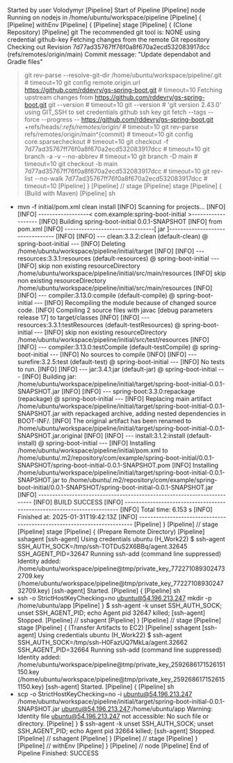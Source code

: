 Started by user Volodymyr
[Pipeline] Start of Pipeline
[Pipeline] node
Running on nodejs in /home/ubuntu/workspace/pipeline
[Pipeline] {
[Pipeline] withEnv
[Pipeline] {
[Pipeline] stage
[Pipeline] { (Clone Repository)
[Pipeline] git
The recommended git tool is: NONE
using credential github-key
Fetching changes from the remote Git repository
Checking out Revision 7d77ad35767ff76f0a8f670a2ecd532083917dcc (refs/remotes/origin/main)
Commit message: "Update dependabot and Gradle files"
> git rev-parse --resolve-git-dir /home/ubuntu/workspace/pipeline/.git # timeout=10
> git config remote.origin.url https://github.com/rddevry/gs-spring-boot.git # timeout=10
Fetching upstream changes from https://github.com/rddevry/gs-spring-boot.git
> git --version # timeout=10
> git --version # 'git version 2.43.0'
using GIT_SSH to set credentials github ssh key
> git fetch --tags --force --progress -- https://github.com/rddevry/gs-spring-boot.git +refs/heads/*:refs/remotes/origin/* # timeout=10
> git rev-parse refs/remotes/origin/main^{commit} # timeout=10
> git config core.sparsecheckout # timeout=10
> git checkout -f 7d77ad35767ff76f0a8f670a2ecd532083917dcc # timeout=10
> git branch -a -v --no-abbrev # timeout=10
> git branch -D main # timeout=10
> git checkout -b main 7d77ad35767ff76f0a8f670a2ecd532083917dcc # timeout=10
> git rev-list --no-walk 7d77ad35767ff76f0a8f670a2ecd532083917dcc # timeout=10
[Pipeline] }
[Pipeline] // stage
[Pipeline] stage
[Pipeline] { (Build with Maven)
[Pipeline] sh
+ mvn -f initial/pom.xml clean install
  [INFO] Scanning for projects...
  [INFO]
  [INFO] ------------------< com.example:spring-boot-initial >-------------------
  [INFO] Building spring-boot-initial 0.0.1-SNAPSHOT
  [INFO]   from pom.xml
  [INFO] --------------------------------[ jar ]---------------------------------
  [INFO]
  [INFO] --- clean:3.3.2:clean (default-clean) @ spring-boot-initial ---
  [INFO] Deleting /home/ubuntu/workspace/pipeline/initial/target
  [INFO]
  [INFO] --- resources:3.3.1:resources (default-resources) @ spring-boot-initial ---
  [INFO] skip non existing resourceDirectory /home/ubuntu/workspace/pipeline/initial/src/main/resources
  [INFO] skip non existing resourceDirectory /home/ubuntu/workspace/pipeline/initial/src/main/resources
  [INFO]
  [INFO] --- compiler:3.13.0:compile (default-compile) @ spring-boot-initial ---
  [INFO] Recompiling the module because of changed source code.
  [INFO] Compiling 2 source files with javac [debug parameters release 17] to target/classes
  [INFO]
  [INFO] --- resources:3.3.1:testResources (default-testResources) @ spring-boot-initial ---
  [INFO] skip non existing resourceDirectory /home/ubuntu/workspace/pipeline/initial/src/test/resources
  [INFO]
  [INFO] --- compiler:3.13.0:testCompile (default-testCompile) @ spring-boot-initial ---
  [INFO] No sources to compile
  [INFO]
  [INFO] --- surefire:3.2.5:test (default-test) @ spring-boot-initial ---
  [INFO] No tests to run.
  [INFO]
  [INFO] --- jar:3.4.1:jar (default-jar) @ spring-boot-initial ---
  [INFO] Building jar: /home/ubuntu/workspace/pipeline/initial/target/spring-boot-initial-0.0.1-SNAPSHOT.jar
  [INFO]
  [INFO] --- spring-boot:3.3.0:repackage (repackage) @ spring-boot-initial ---
  [INFO] Replacing main artifact /home/ubuntu/workspace/pipeline/initial/target/spring-boot-initial-0.0.1-SNAPSHOT.jar with repackaged archive, adding nested dependencies in BOOT-INF/.
  [INFO] The original artifact has been renamed to /home/ubuntu/workspace/pipeline/initial/target/spring-boot-initial-0.0.1-SNAPSHOT.jar.original
  [INFO]
  [INFO] --- install:3.1.2:install (default-install) @ spring-boot-initial ---
  [INFO] Installing /home/ubuntu/workspace/pipeline/initial/pom.xml to /home/ubuntu/.m2/repository/com/example/spring-boot-initial/0.0.1-SNAPSHOT/spring-boot-initial-0.0.1-SNAPSHOT.pom
  [INFO] Installing /home/ubuntu/workspace/pipeline/initial/target/spring-boot-initial-0.0.1-SNAPSHOT.jar to /home/ubuntu/.m2/repository/com/example/spring-boot-initial/0.0.1-SNAPSHOT/spring-boot-initial-0.0.1-SNAPSHOT.jar
  [INFO] ------------------------------------------------------------------------
  [INFO] BUILD SUCCESS
  [INFO] ------------------------------------------------------------------------
  [INFO] Total time:  6.153 s
  [INFO] Finished at: 2025-01-31T19:42:13Z
  [INFO] ------------------------------------------------------------------------
  [Pipeline] }
  [Pipeline] // stage
  [Pipeline] stage
  [Pipeline] { (Prepare Remote Directory)
  [Pipeline] sshagent
  [ssh-agent] Using credentials ubuntu (H_Work22)
  $ ssh-agent
  SSH_AUTH_SOCK=/tmp/ssh-TOTDuS2X6BBq/agent.32645
  SSH_AGENT_PID=32647
  Running ssh-add (command line suppressed)
  Identity added: /home/ubuntu/workspace/pipeline@tmp/private_key_7722710893024732709.key (/home/ubuntu/workspace/pipeline@tmp/private_key_7722710893024732709.key)
  [ssh-agent] Started.
  [Pipeline] {
  [Pipeline] sh
+ ssh -o StrictHostKeyChecking=no ubuntu@54.196.213.247 mkdir -p /home/ubuntu/app
  [Pipeline] }
  $ ssh-agent -k
  unset SSH_AUTH_SOCK;
  unset SSH_AGENT_PID;
  echo Agent pid 32647 killed;
  [ssh-agent] Stopped.
  [Pipeline] // sshagent
  [Pipeline] }
  [Pipeline] // stage
  [Pipeline] stage
  [Pipeline] { (Transfer Artifacts to EC2)
  [Pipeline] sshagent
  [ssh-agent] Using credentials ubuntu (H_Work22)
  $ ssh-agent
  SSH_AUTH_SOCK=/tmp/ssh-H0FazUQ7MkLa/agent.32662
  SSH_AGENT_PID=32664
  Running ssh-add (command line suppressed)
  Identity added: /home/ubuntu/workspace/pipeline@tmp/private_key_2592686171526151150.key (/home/ubuntu/workspace/pipeline@tmp/private_key_2592686171526151150.key)
  [ssh-agent] Started.
  [Pipeline] {
  [Pipeline] sh
+ scp -o StrictHostKeyChecking=no -i ubuntu@54.196.213.247 /home/ubuntu/workspace/pipeline/initial/target/spring-boot-initial-0.0.1-SNAPSHOT.jar ubuntu@54.196.213.247:/home/ubuntu/app
  Warning: Identity file ubuntu@54.196.213.247 not accessible: No such file or directory.
  [Pipeline] }
  $ ssh-agent -k
  unset SSH_AUTH_SOCK;
  unset SSH_AGENT_PID;
  echo Agent pid 32664 killed;
  [ssh-agent] Stopped.
  [Pipeline] // sshagent
  [Pipeline] }
  [Pipeline] // stage
  [Pipeline] }
  [Pipeline] // withEnv
  [Pipeline] }
  [Pipeline] // node
  [Pipeline] End of Pipeline
  Finished: SUCCESS